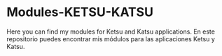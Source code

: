 # Modules-KETSU-KATSU
Here you can find my modules for Ketsu and Katsu applications. En este repositorio puedes encontrar mis módulos para las aplicaciones Ketsu y Katsu.
